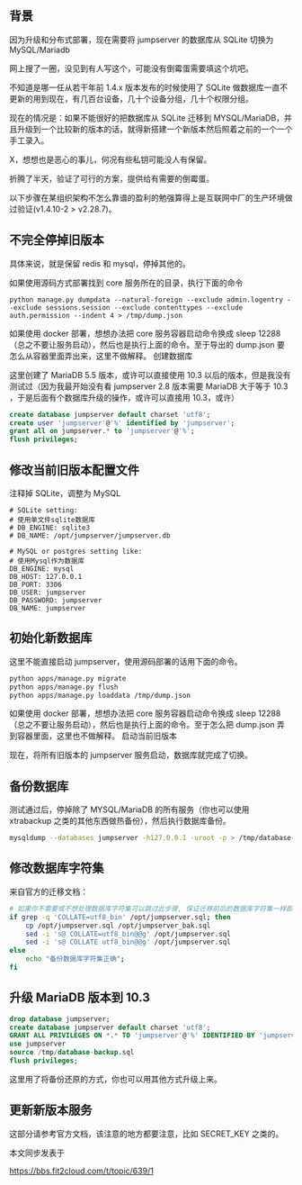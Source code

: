 ## 背景

因为升级和分布式部署，现在需要将 jumpserver 的数据库从 SQLite 切换为 MySQL/Mariadb

网上搜了一圈，没见到有人写这个，可能没有倒霉蛋需要填这个坑吧。

不知道是哪一任从若干年前 1.4.x 版本发布的时候使用了 SQLite 做数据库一直不更新的用到现在，有几百台设备，几十个设备分组，几十个权限分组。

现在的情况是：如果不能很好的把数据库从 SQLite 迁移到 MYSQL/MariaDB，并且升级到一个比较新的版本的话，就得新搭建一个新版本然后照着之前的一个一个手工录入。

X，想想也是恶心的事儿，何况有些私钥可能没人有保留。

折腾了半天，验证了可行的方案，提供给有需要的倒霉蛋。

以下步骤在某组织架构不怎么靠谱的盈利的勉强算得上是互联网中厂的生产环境做过验证(v1.4.10-2 > v2.28.7)。

## 不完全停掉旧版本

具体来说，就是保留 redis 和 mysql，停掉其他的。

如果使用源码方式部署找到 core 服务所在的目录，执行下面的命令

```
python manage.py dumpdata --natural-foreign --exclude admin.logentry --exclude sessions.session --exclude contenttypes --exclude auth.permission --indent 4 > /tmp/dump.json
```

如果使用 docker 部署，想想办法把 core 服务容器启动命令换成 sleep 12288 （总之不要让服务启动），然后也是执行上面的命令。至于导出的 dump.json 要怎么从容器里面弄出来，这里不做解释。
创建数据库

这里创建了 MariaDB 5.5 版本，或许可以直接使用 10.3 以后的版本，但是我没有测试过（因为我最开始没有看 jumpserver 2.8 版本需要 MariaDB 大于等于 10.3 ，于是后面有个数据库升级的操作，或许可以直接用 10.3，或许）

```sql
create database jumpserver default charset 'utf8';
create user 'jumpserver'@'%' identified by 'jumpserver';
grant all on jumpserver.* to 'jumpserver'@'%';
flush privileges;
```

## 修改当前旧版本配置文件

注释掉 SQLite，调整为 MySQL

```
# SQLite setting:
# 使用单文件sqlite数据库
# DB_ENGINE: sqlite3
# DB_NAME: /opt/jumpserver/jumpserver.db

# MySQL or postgres setting like:
# 使用Mysql作为数据库
DB_ENGINE: mysql
DB_HOST: 127.0.0.1
DB_PORT: 3306
DB_USER: jumpserver
DB_PASSWORD: jumpserver
DB_NAME: jumpserver
```

## 初始化新数据库

这里不能直接启动 jumpserver，使用源码部署的话用下面的命令。

```bash
python apps/manage.py migrate
python apps/manage.py flush
python apps/manage.py loaddata /tmp/dump.json
```

如果使用 docker 部署，想想办法把 core 服务容器启动命令换成 sleep 12288（总之不要让服务启动），然后也是执行上面的命令。至于怎么把 dump.json 弄到容器里面，这里也不做解释。
启动当前旧版本

现在，将所有旧版本的 jumpserver 服务启动，数据库就完成了切换。

## 备份数据库

测试通过后，停掉除了 MYSQL/MariaDB 的所有服务（你也可以使用 xtrabackup 之类的其他东西做热备份），然后执行数据库备份。

```bash
mysqldump --databases jumpserver -h127.0.0.1 -uroot -p > /tmp/database-backup.sql
```

## 修改数据库字符集

来自官方的迁移文档：

```bash
# 如果你不需要或不想处理数据库字符集可以跳过此步骤, 保证迁移前后的数据库字符集一样即可.
if grep -q 'COLLATE=utf8_bin' /opt/jumpserver.sql; then
    cp /opt/jumpserver.sql /opt/jumpserver_bak.sql
    sed -i 's@ COLLATE=utf8_bin@@g' /opt/jumpserver.sql
    sed -i 's@ COLLATE utf8_bin@@g' /opt/jumpserver.sql
else
    echo "备份数据库字符集正确";
fi
```

## 升级 MariaDB 版本到 10.3

```sql
drop database jumpserver;
create database jumpserver default charset 'utf8';
GRANT ALL PRIVILEGES ON *.* TO 'jumpserver'@'%' IDENTIFIED BY 'jumpserver' WITH GRANT OPTION;
use jumpserver
source /tmp/database-backup.sql
flush privileges;
```

这里用了将备份还原的方式，你也可以用其他方式升级上来。

## 更新新版本服务

这部分请参考官方文档，该注意的地方都要注意，比如 SECRET_KEY 之类的。

本文同步发表于

https://bbs.fit2cloud.com/t/topic/639/1

<!-- ##{"timestamp":1704643200}## -->